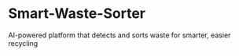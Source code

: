 # Smart-Waste-Sorter
AI-powered platform that detects and sorts waste for smarter, easier recycling
